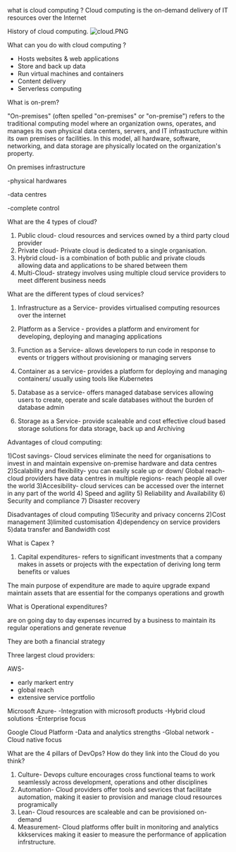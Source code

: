 what is cloud computing ?
Cloud computing is the on-demand delivery of IT resources over the Internet 

History of cloud computing.
![cloud.PNG](..%2F..%2F..%2F..%2FDownloads%2Fcloud.PNG)

What can you do with cloud computing ?

- Hosts websites & web applications
- Store and back up data 
- Run virtual machines and containers 
- Content delivery 
- Serverless computing 

What is on-prem?

"On-premises" (often spelled "on-premises" or "on-premise") refers to the traditional 
computing model where an organization owns, operates, and manages its own physical data centers, servers, and IT infrastructure within its own premises or facilities. In this model, all hardware, software, networking, 
and data storage are physically located on the organization's property.

On premises infrastructure 

-physical hardwares

-data centres 

-complete control 

What are the 4 types of cloud?

1) Public cloud- cloud resources and services owned by 
a third party cloud provider
2) Private cloud- Private cloud is dedicated to a single organisation.
3) Hybrid cloud- is a combination of both public and private clouds
allowing data and applications to be shared between them 
4) Multi-Cloud- strategy involves using multiple cloud service providers to meet different business needs 

What are the different types of cloud services?

1) Infrastructure as a Service- provides virtualised computing resources over the internet 

2) Platform as a Service - provides a platform and enviroment for developing, deploying and managing applications 

3) Function as a Service- allows developers to run code in response to events or triggers without provisioning or managing servers

4) Container as a service- provides a platform for deploying and managing containers/ usually using tools like Kubernetes

5) Database as a service- offers managed database services allowing users to create, operate and scale databases without the burden of database admin 

6) Storage as a Service- provide scaleable and cost effective cloud based storage solutions for data storage, back up and Archiving 

Advantages of cloud computing:

1)Cost savings- Cloud services eliminate the need for organisations to invest in and maintain expensive on-premise hardware and data centres 
2)Scalability and flexibility- you can easily scale up or down/ Global reach- cloud providers have data centres in multiple regions- reach people all over the world 
3)Accesibility- cloud services can be accessed over the internet in any part of the world 
4) Speed and agility 
5) Reliability and Availability 
6) Security and compliance 
7) Disaster recovery


Disadvantages of cloud computing 
1)Security and privacy concerns 
2)Cost management 
3)limited customisation
4)dependency on service providers 
5)data transfer and Bandwidth cost 

What is Capex ?

1) Capital expenditures- refers to significant investments 
that a company makes in assets or projects with the expectation of deriving
long term benefits or values 

The main purpose of expenditure are made to aquire upgrade expand maintain assets that are essential 
for the companys operations and growth


What is Operational expenditures?

are on going day to day expenses incurred by a business to maintain its regular operations and generate revenue 

They are both a financial strategy 


Three largest cloud providers:

AWS-
- early markert entry 
- global reach 
- extensive service portfolio 

Microsoft Azure-
-Integration with microsoft products 
-Hybrid cloud solutions 
-Enterprise focus 

Google Cloud Platform 
-Data and analytics strengths 
-Global network 
-Cloud native focus 

What are the 4 pillars of DevOps? How do they link into the Cloud do you think?

1) Culture- Devops culture encourages cross functional teams to work seamlessly across development, operations
and other disciplines 
2) Automation- Cloud providers offer tools and sevrices that facilitate automation, making it easier 
to provision and manage cloud resources programically 
3) Lean- Cloud resources are scaleable and can be provisioned on-demand 
4) Measurement- Cloud platforms offer built in monitoring and analytics    kkkservices making it easier to measure the performance of application infrstructure.




